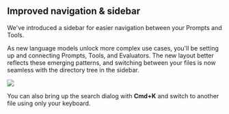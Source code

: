 ## Improved navigation & sidebar

We've introduced a sidebar for easier navigation between your Prompts and Tools. 

As new language models unlock more complex use cases, you'll be setting up and connecting Prompts, Tools, and Evaluators. The new layout better reflects these emerging patterns, and switching between your files is now seamless with the directory tree in the sidebar.

![](https://files.readme.io/d377b49-image.png)

You can also bring up the search dialog with **Cmd+K** and switch to another file using only your keyboard.